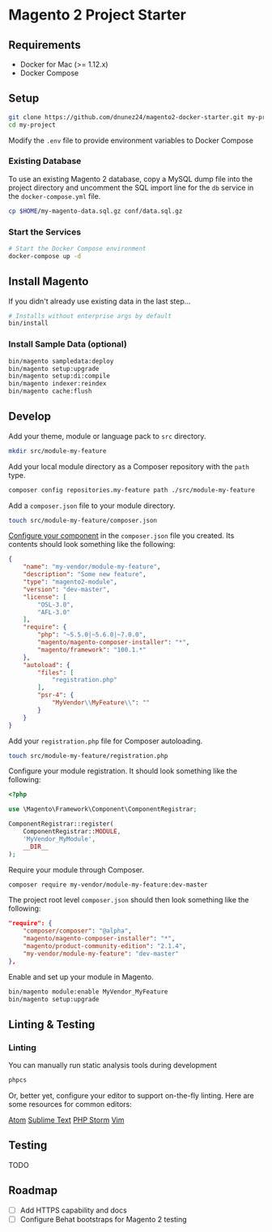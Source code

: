 # Magento 2 Project Starter

## Requirements

* Docker for Mac (>= 1.12.x)
* Docker Compose

## Setup

```bash
git clone https://github.com/dnunez24/magento2-docker-starter.git my-project
cd my-project

```

Modify the `.env` file to provide environment variables to Docker Compose

### Existing Database

To use an existing Magento 2 database, copy a MySQL dump file into the project directory and uncomment the SQL import line for the `db` service in the `docker-compose.yml` file.

```bash
cp $HOME/my-magento-data.sql.gz conf/data.sql.gz
```

### Start the Services

```bash
# Start the Docker Compose environment
docker-compose up -d
```

## Install Magento

If you didn't already use existing data in the last step...

```bash
# Installs without enterprise args by default
bin/install
```

### Install Sample Data (optional)

```bash
bin/magento sampledata:deploy
bin/magento setup:upgrade
bin/magento setup:di:compile
bin/magento indexer:reindex
bin/magento cache:flush
```

## Develop

Add your theme, module or language pack to `src` directory.

```bash
mkdir src/module-my-feature
```

Add your local module directory as a Composer repository with the `path` type.

```bash
composer config repositories.my-feature path ./src/module-my-feature
```

Add a `composer.json` file to your module directory.

```bash
touch src/module-my-feature/composer.json
```

[Configure your component](http://devdocs.magento.com/guides/v2.1/extension-dev-guide/package/package_module.html) in the `composer.json` file you created. Its contents should look something like the following:

```json
{
    "name": "my-vendor/module-my-feature",
    "description": "Some new feature",
    "type": "magento2-module",
    "version": "dev-master",
    "license": [
        "OSL-3.0",
        "AFL-3.0"
    ],
    "require": {
        "php": "~5.5.0|~5.6.0|~7.0.0",
        "magento/magento-composer-installer": "*",
        "magento/framework": "100.1.*"
    },
    "autoload": {
        "files": [
            "registration.php"
        ],
        "psr-4": {
            "MyVendor\\MyFeature\\": ""
        }
    }
}
```

Add your `registration.php` file for Composer autoloading.

```bash
touch src/module-my-feature/registration.php
```

Configure your module registration. It should look something like the following:

```php
<?php

use \Magento\Framework\Component\ComponentRegistrar;

ComponentRegistrar::register(
    ComponentRegistrar::MODULE,
    'MyVendor_MyModule',
    __DIR__
);

```

Require your module through Composer.

```bash
composer require my-vendor/module-my-feature:dev-master
```

The project root level `composer.json` should then look something like the following:

```json
"require": {
    "composer/composer": "@alpha",
    "magento/magento-composer-installer": "*",
    "magento/product-community-edition": "2.1.4",
    "my-vendor/module-my-feature": "dev-master"
},
```

Enable and set up your module in Magento.

```bash
bin/magento module:enable MyVendor_MyFeature
bin/magento setup:upgrade
```

## Linting & Testing

### Linting

You can manually run static analysis tools during development

```bash
phpcs
```

Or, better yet, configure your editor to support on-the-fly linting. Here are some resources for common editors:

[Atom](https://atom.io/packages/linter)
[Sublime Text](http://www.sublimelinter.com/en/latest/)
[PHP Storm](https://www.jetbrains.com/help/phpstorm/2016.3/using-php-code-sniffer-tool.html)
[Vim](https://github.com/bpearson/vim-phpcs)

## Testing

TODO

## Roadmap

* [ ] Add HTTPS capability and docs
* [ ] Configure Behat bootstraps for Magento 2 testing

